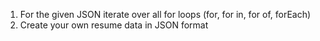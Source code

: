 1. For the given JSON iterate over all for loops (for, for in, for of, forEach)
2. Create your own resume data in JSON format
